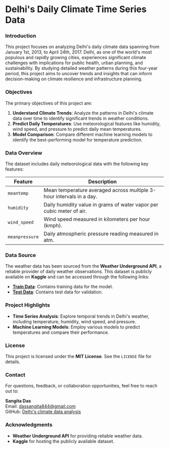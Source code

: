 # **Delhi's Daily Climate Time Series Data**

### **Introduction**
This project focuses on analyzing Delhi's daily climate data spanning from January 1st, 2013, to April 24th, 2017. Delhi, as one of the world's most populous and rapidly growing cities, experiences significant climate challenges with implications for public health, urban planning, and sustainability. By studying detailed weather patterns during this four-year period, this project aims to uncover trends and insights that can inform decision-making on climate resilience and infrastructure planning.


### **Objectives**
The primary objectives of this project are:
1. **Understand Climate Trends**: Analyze the patterns in Delhi's climate data over time to identify significant trends in weather conditions.
2. **Predict Daily Temperatures**: Use meteorological features like humidity, wind speed, and pressure to predict daily mean temperatures.
3. **Model Comparison**: Compare different machine learning models to identify the best-performing model for temperature prediction.


### **Data Overview**
The dataset includes daily meteorological data with the following key features:

| **Feature**     | **Description**                                                                 |
|------------------|---------------------------------------------------------------------------------|
| `meantemp`       | Mean temperature averaged across multiple 3-hour intervals in a day.           |
| `humidity`       | Daily humidity value in grams of water vapor per cubic meter of air.           |
| `wind_speed`     | Wind speed measured in kilometers per hour (kmph).                             |
| `meanpressure`   | Daily atmospheric pressure reading measured in atm.                            |

### **Data Source**
The weather data has been sourced from the **Weather Underground API**, a reliable provider of daily weather observations. This dataset is publicly available on **Kaggle** and can be accessed through the following links:

- **[Train Data]([https://www.kaggle.com](https://www.kaggle.com/datasets/sumanthvrao/daily-climate-time-series-data/data?select=DailyDelhiClimateTrain.csv))**: Contains training data for the model.
- **[Test Data]([https://www.kaggle.com](https://www.kaggle.com/datasets/sumanthvrao/daily-climate-time-series-data/data?select=DailyDelhiClimateTest.csv))**: Contains test data for validation.

### **Project Highlights**
- **Time Series Analysis**: Explore temporal trends in Delhi's weather, including temperature, humidity, wind speed, and pressure.
- **Machine Learning Models**: Employ various models to predict temperatures and compare their performance.

### **License**
This project is licensed under the **MIT License**. See the `LICENSE` file for details.

### **Contact**
For questions, feedback, or collaboration opportunities, feel free to reach out to:

**Sangita Das**  
Email: dassangita844@gmail.com  
GitHub: [Delhi's climate data analysis]([https://github.com/sangitadas](https://github.com/dassangita844/Climate-data-analysis-Delhi-))  

### **Acknowledgments**
- **Weather Underground API** for providing reliable weather data.
- **Kaggle** for hosting the publicly available dataset.
